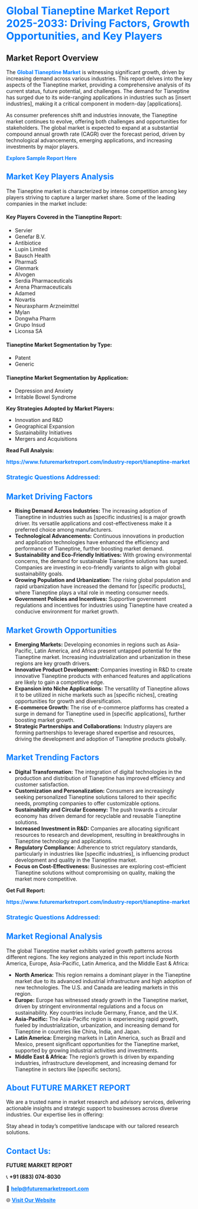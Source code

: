 <h1 style="color: #007BFF;">Global Tianeptine Market Report 2025-2033: Driving Factors, Growth Opportunities, and Key Players</h1>

<section id="overview">
<h2>Market Report Overview</h2>
<p>The <a href="https://www.futuremarketreport.com/industry-report/tianeptine-market" style="color: #007BFF; text-decoration: none;"><strong>Global Tianeptine Market</strong></a> is witnessing significant growth, driven by increasing demand across various industries. This report delves into the key aspects of the Tianeptine market, providing a comprehensive analysis of its current status, future potential, and challenges. The demand for Tianeptine has surged due to its wide-ranging applications in industries such as [insert industries], making it a critical component in modern-day [applications].</p>
<p>As consumer preferences shift and industries innovate, the Tianeptine market continues to evolve, offering both challenges and opportunities for stakeholders. The global market is expected to expand at a substantial compound annual growth rate (CAGR) over the forecast period, driven by technological advancements, emerging applications, and increasing investments by major players.</p>
</section>

<section id="overview">
<p><a href="https://www.futuremarketreport.com/request-sample/reportId=77900" style="color: #007BFF; text-decoration: none;"><strong>Explore Sample Report Here</strong></a></p>
</section>

<section id="key-players">
<h2 style="color: #007BFF;">Market Key Players Analysis</h2>
<p>The Tianeptine market is characterized by intense competition among key players striving to capture a larger market share. Some of the leading companies in the market include:</p>
<h4>Key Players Covered in the Tianeptine Report:</h4>
<ul><li>Servier</li><li>Genefar B.V.</li><li>Antibiotice</li><li>Lupin Limited</li><li>Bausch Health</li><li>PharmaS</li><li>Glenmark</li><li>Alvogen</li><li>Serdia Pharmaceuticals</li><li>Arena Pharmaceuticals</li><li>Adamed</li><li>Novartis</li><li>Neuraxpharm Arzneimittel</li><li>Mylan</li><li>Dongwha Pharm</li><li>Grupo Insud</li><li>Liconsa SA</li></ul>
<h4>Tianeptine Market Segmentation by Type:</h4>
<ul><li>Patent</li><li>Generic</li></ul>

<h4>Tianeptine Market Segmentation by Application:</h4>
<ul><li>Depression and Anxiety</li><li>Irritable Bowel Syndrome</li></ul>
<p><strong>Key Strategies Adopted by Market Players:</strong></p>
<ul>
<li>Innovation and R&D</li>
<li>Geographical Expansion</li>
<li>Sustainability Initiatives</li>
<li>Mergers and Acquisitions</li>
</ul>
</section>

<section>
<p><strong>Read Full Analysis: </strong></p><a href="https://www.futuremarketreport.com/industry-report/tianeptine-market" style="color: #007BFF; text-decoration: none;"><strong>https://www.futuremarketreport.com/industry-report/tianeptine-market</strong></a>
<h3 style="color: #007BFF;">Strategic Questions Addressed:</h3>
</section>

<section id="driving-factors">
<h2 style="color: #007BFF;">Market Driving Factors</h2>
<ul>
<li><strong>Rising Demand Across Industries:</strong> The increasing adoption of Tianeptine in industries such as [specific industries] is a major growth driver. Its versatile applications and cost-effectiveness make it a preferred choice among manufacturers.</li>
<li><strong>Technological Advancements:</strong> Continuous innovations in production and application technologies have enhanced the efficiency and performance of Tianeptine, further boosting market demand.</li>
<li><strong>Sustainability and Eco-Friendly Initiatives:</strong> With growing environmental concerns, the demand for sustainable Tianeptine solutions has surged. Companies are investing in eco-friendly variants to align with global sustainability goals.</li>
<li><strong>Growing Population and Urbanization:</strong> The rising global population and rapid urbanization have increased the demand for [specific products], where Tianeptine plays a vital role in meeting consumer needs.</li>
<li><strong>Government Policies and Incentives:</strong> Supportive government regulations and incentives for industries using Tianeptine have created a conducive environment for market growth.</li>
</ul>
</section>

<section id="growth-opportunities">
<h2 style="color: #007BFF;">Market Growth Opportunities</h2>
<ul>
<li><strong>Emerging Markets:</strong> Developing economies in regions such as Asia-Pacific, Latin America, and Africa present untapped potential for the Tianeptine market. Increasing industrialization and urbanization in these regions are key growth drivers.</li>
<li><strong>Innovative Product Development:</strong> Companies investing in R&D to create innovative Tianeptine products with enhanced features and applications are likely to gain a competitive edge.</li>
<li><strong>Expansion into Niche Applications:</strong> The versatility of Tianeptine allows it to be utilized in niche markets such as [specific niches], creating opportunities for growth and diversification.</li>
<li><strong>E-commerce Growth:</strong> The rise of e-commerce platforms has created a surge in demand for Tianeptine used in [specific applications], further boosting market growth.</li>
<li><strong>Strategic Partnerships and Collaborations:</strong> Industry players are forming partnerships to leverage shared expertise and resources, driving the development and adoption of Tianeptine products globally.</li>
</ul>
</section>

<section id="trending-factors">
<h2 style="color: #007BFF;">Market Trending Factors</h2>
<ul>
<li><strong>Digital Transformation:</strong> The integration of digital technologies in the production and distribution of Tianeptine has improved efficiency and customer satisfaction.</li>
<li><strong>Customization and Personalization:</strong> Consumers are increasingly seeking personalized Tianeptine solutions tailored to their specific needs, prompting companies to offer customizable options.</li>
<li><strong>Sustainability and Circular Economy:</strong> The push towards a circular economy has driven demand for recyclable and reusable Tianeptine solutions.</li>
<li><strong>Increased Investment in R&D:</strong> Companies are allocating significant resources to research and development, resulting in breakthroughs in Tianeptine technology and applications.</li>
<li><strong>Regulatory Compliance:</strong> Adherence to strict regulatory standards, particularly in industries like [specific industries], is influencing product development and quality in the Tianeptine market.</li>
<li><strong>Focus on Cost-Effectiveness:</strong> Businesses are exploring cost-efficient Tianeptine solutions without compromising on quality, making the market more competitive.</li>
</ul>
</section>

<section>
<p><strong>Get Full Report: </strong></p><a href="https://www.futuremarketreport.com/industry-report/tianeptine-market" style="color: #007BFF; text-decoration: none;"><strong>https://www.futuremarketreport.com/industry-report/tianeptine-market</strong></a>
<h3 style="color: #007BFF;">Strategic Questions Addressed:</h3>
</section>


<section id="regional-analysis">
<h2 style="color: #007BFF;">Market Regional Analysis</h2>
<p>The global Tianeptine market exhibits varied growth patterns across different regions. The key regions analyzed in this report include North America, Europe, Asia-Pacific, Latin America, and the Middle East & Africa:</p>
<ul>
<li><strong>North America:</strong> This region remains a dominant player in the Tianeptine market due to its advanced industrial infrastructure and high adoption of new technologies. The U.S. and Canada are leading markets in this region.</li>
<li><strong>Europe:</strong> Europe has witnessed steady growth in the Tianeptine market, driven by stringent environmental regulations and a focus on sustainability. Key countries include Germany, France, and the U.K.</li>
<li><strong>Asia-Pacific:</strong> The Asia-Pacific region is experiencing rapid growth, fueled by industrialization, urbanization, and increasing demand for Tianeptine in countries like China, India, and Japan.</li>
<li><strong>Latin America:</strong> Emerging markets in Latin America, such as Brazil and Mexico, present significant opportunities for the Tianeptine market, supported by growing industrial activities and investments.</li>
<li><strong>Middle East & Africa:</strong> The region’s growth is driven by expanding industries, infrastructure development, and increasing demand for Tianeptine in sectors like [specific sectors].</li>
</ul>
</section>

<footer>
<h2 style="color: #007BFF;">About FUTURE MARKET REPORT</h2>
<p>We are a trusted name in market research and advisory services, delivering actionable insights and strategic support to businesses across diverse industries. Our expertise lies in offering:</p>

<p>Stay ahead in today’s competitive landscape with our tailored research solutions.</p>

<h2 style="color: #007BFF;">Contact Us:</h2>
<p><strong>FUTURE MARKET REPORT</strong></p>
<p>📞 <strong>+91 (883) 074-8030</strong></p>
<p>📧 <strong><a href="mailto:help@futuremarketreport.com" style="color: #007BFF;">help@futuremarketreport.com</a></strong></p>
<p>🌐 <strong><a href="https://www.futuremarketreport.com/" style="color: #007BFF;">Visit Our Website</a></strong></p>
</footer>